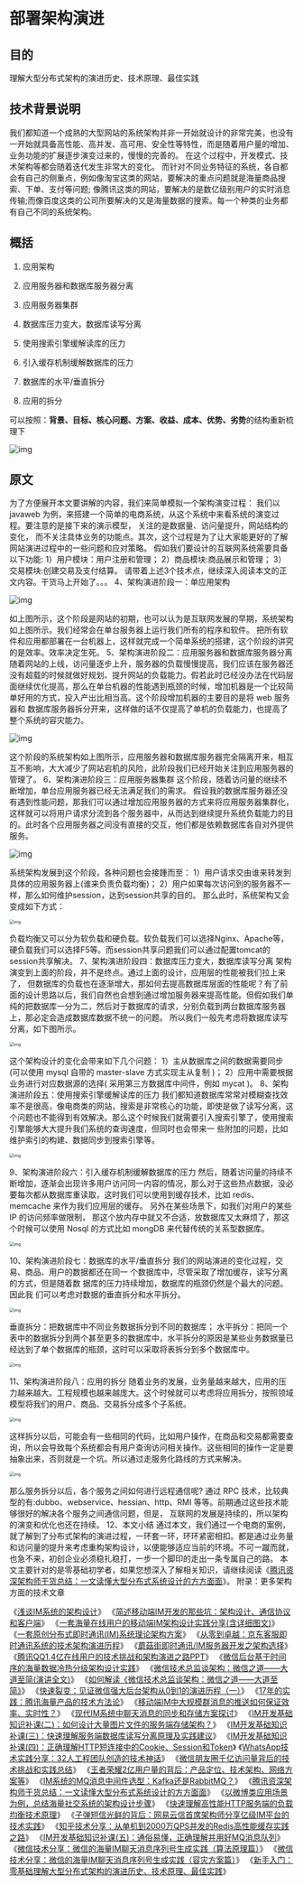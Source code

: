 # 部署架构演进

## 目的

 理解大型分布式架构的演进历史、技术原理、最佳实践
## 技术背景说明
我们都知道一个成熟的大型网站的系统架构并非一开始就设计的非常完美，也没有一开始就具备高性能、高并发、高可用、安全性等特性，而是随着用户量的增加、业务功能的扩展逐步演变过来的，慢慢的完善的。 在这个过程中，开发模式、技术架构等都会随着迭代发生非常大的变化。 而针对不同业务特征的系统，各自都会有自己的侧重点，例如像淘宝这类的网站，要解决的重点问题就是海量商品搜索、下单、支付等问题; 像腾讯这类的网站，要解决的是数亿级别用户的实时消息传输;而像百度这类的公司所要解决的又是海量数据的搜索。每一个种类的业务都有自己不同的系统架构。

## 概括

1. 应用架构
2. 应用服务器和数据库服务器分离
3. 应用服务器集群

4. 数据库压力变大，数据库读写分离
5. 使用搜索引擎缓解读库的压力
6. 引入缓存机制缓解数据库的压力
7. 数据库的水平/垂直拆分
8. 应用的拆分

可以按照：**背景、目标、核心问题、方案、收益、成本、优势、劣势**的结构重新梳理下

![img](../../../../../../../../images/ar/ar0.png)

## 原文

为了方便展开本文要讲解的内容，我们来简单模拟一个架构演变过程： 我们以 javaweb 为例，来搭建一个简单的电商系统，从这个系统中来看系统的演变过程。要注意的是接下来的演示模型， 关注的是数据量、访问量提升，网站结构的变化， 而不关注具体业务的功能点。其次，这个过程是为了让大家能更好的了解网站演进过程中的一些问题和应对策略。
假如我们要设计的互联网系统需要具备以下功能:
1）用户模块：用户注册和管理；
2）商品模块:商品展示和管理；
3）交易模块:创建交易及支付结算。
请带着上述3个技术点，继续深入阅读本文的正文内容。干货马上开始了。。。
4、架构演进阶段一：单应用架构

![img](../../../../../../../../images/ar/ar1.webp)


如上图所示，这个阶段是网站的初期，也可以认为是互联网发展的早期，系统架构如上图所示。我们经常会在单台服务器上运行我们所有的程序和软件。 把所有软件和应用都部署在一台机器上，这样就完成一个简单系统的搭建，这个阶段的讲究的是效率。效率决定生死。
5、架构演进阶段二：应用服务器和数据库服务器分离
随着网站的上线，访问量逐步上升，服务器的负载慢慢提高，我们应该在服务器还没有超载的时候就做好规划、提升网站的负载能力。假若此时已经没办法在代码层面继续优化提高，那么在单台机器的性能遇到瓶颈的时候，增加机器是一个比较简单好用的方式，投入产出比相当高。这个阶段增加机器的主要目的是将 web 服务器和 数据库服务器拆分开来，这样做的话不仅提高了单机的负载能力，也提高了整个系统的容灾能力。

![img](../../../../../../../../images/ar/ar2.webp)

这个阶段的系统架构如上图所示，应用服务器和数据库服务器完全隔离开来，相互互不影响，大大减少了网站宕机的风险，此阶段我们已经开始关注到应用服务器的管理了。
6、架构演进阶段三：应用服务器集群
这个阶段，随着访问量的继续不断增加，单台应用服务器已经无法满足我们的需求。 假设我的数据库服务器还没有遇到性能问题，那我们可以通过增加应用服务器的方式来将应用服务器集群化，这样就可以将用户请求分流到各个服务器中，从而达到继续提升系统负载能力的目的。此时各个应用服务器之间没有直接的交互，他们都是依赖数据库各自对外提供服务。

![img](../../../../../../../../images/ar/ar3.webp)

系统架构发展到这个阶段，各种问题也会接踵而至：
1）用户请求交由谁来转发到具体的应用服务器上(谁来负责负载均衡)；
2）用户如果每次访问到的服务器不一样，那么如何维护session，达到session共享的目的。
那么此时，系统架构又会变成如下方式：

<img src="../../../../../../../../images/ar/ar4.webp" alt="img" style="zoom:50%;" />

负载均衡又可以分为软负载和硬负载。软负载我们可以选择Nginx、Apache等，硬负载我们可以选择F5等。而session共享问题我们可以通过配置tomcat的session共享解决。
7、架构演进阶段四：数据库压力变大，数据库读写分离
架构演变到上面的阶段，并不是终点。通过上面的设计，应用层的性能被我们拉上来了， 但数据库的负载也在逐渐增大，那如何去提高数据库层面的性能呢？有了前面的设计思路以后，我们自然也会想到通过增加服务器来提高性能。但假如我们单纯的把数据库一分为二，然后对于数据库的请求，分别负载到两台数据库服务器上，那必定会造成数据库数据不统一的问题。
所以我们一般先考虑将数据库读写分离，如下图所示。

<img src="../../../../../../../../images/ar/ar5.webp" alt="img" style="zoom:50%;" />

这个架构设计的变化会带来如下几个问题：
1）主从数据库之间的数据需要同步(可以使用 mysql 自带的 master-slave 方式实现主从复制 )；
2）应用中需要根据业务进行对应数据源的选择( 采用第三方数据库中间件，例如 mycat )。
8、架构演进阶段五：使用搜索引擎缓解读库的压力
我们都知道数据库常常对模糊查找效率不是很高，像电商类的网站，搜索是非常核心的功能，即使是做了读写分离，这个问题也不能得到有效解决。那么这个时候我们就需要引入搜索引擎了，使用搜索引擎能够大大提升我们系统的查询速度，但同时也会带来一 些附加的问题，比如维护索引的构建、数据同步到搜索引擎等。

<img src="../../../../../../../../images/ar/ar6.webp" alt="img" style="zoom:50%;" />

9、架构演进阶段六：引入缓存机制缓解数据库的压力
然后，随着访问量的持续不断增加，逐渐会出现许多用户访问同一内容的情况，那么对于这些热点数据，没必要每次都从数据库重读取，这时我们可以使用到缓存技术，比如 redis、memcache 来作为我们应用层的缓存。
另外在某些场景下，如我们对用户的某些 IP 的访问频率做限制， 那这个放内存中就又不合适，放数据库又太麻烦了，那这个时候可以使用 Nosql 的方式比如 mongDB 来代替传统的关系型数据库。

<img src="../../../../../../../../images/ar/ar7.webp" alt="img" style="zoom:50%;" />

10、架构演进阶段七：数据库的水平/垂直拆分
我们的网站演进的变化过程，交易、商品、用户的数据都还在同一 个数据库中，尽管采取了增加缓存，读写分离的方式，但是随着数 据库的压力持续增加，数据库的瓶颈仍然是个最大的问题。因此我 们可以考虑对数据的垂直拆分和水平拆分。

<img src="../../../../../../../../images/ar/ar8.webp" alt="img" style="zoom:50%;" />

垂直拆分：把数据库中不同业务数据拆分到不同的数据库；
水平拆分：把同一个表中的数据拆分到两个甚至更多的数据库中，水平拆分的原因是某些业务数据量已经达到了单个数据库的瓶颈，这时可以采取将表拆分到多个数据库中。

<img src="../../../../../../../../images/ar/ar9.webp" alt="img" style="zoom:50%;" />

11、架构演进阶段八：应用的拆分
随着业务的发展，业务量越来越大，应用的压力越来越大。工程规模也越来越庞大。这个时候就可以考虑将应用拆分，按照领域模型将我们的用户、商品、交易拆分成多个子系统。

<img src="../../../../../../../../images/ar/ar10.webp" alt="img" style="zoom:50%;" />


这样拆分以后，可能会有一些相同的代码，比如用户操作，在商品和交易都需要查询，所以会导致每个系统都会有用户查询访问相关操作。这些相同的操作一定是要抽象出来，否则就是一个坑。所以通过走服务化路线的方式来解决。

<img src="../../../../../../../../images/ar/ar11.webp" alt="img" style="zoom:50%;" />

那么服务拆分以后，各个服务之间如何进行远程通信呢? 通过 RPC 技术，比较典型的有:dubbo、webservice、hessian、http、RMI 等等。前期通过这些技术能够很好的解决各个服务之间通信问题，但是， 互联网的发展是持续的，所以架构的演变和优化也还在持续。
12、本文小结
通过本文，我们通过一个电商的案例，就了解到了分布式架构的演进过程，一环套一环，环环紧密相扣。都是通过业务量和访问量的提升来考虑重构架构设计，以便能够适应当前的环境。不可一蹴而就，也急不来，初创企业必须稳扎稳打，一步一个脚印的走出一条专属自己的路。
本文主要针对的是零基础初学者，如果您想深入了解相关知识，请继续阅读《[腾讯资深架构师干货总结：一文读懂大型分布式系统设计的方方面面](https://link.zhihu.com/?target=http%3A//www.52im.net/thread-1811-1-1.html)》。
附录：更多架构方面的技术文章

《[浅谈IM系统的架构设计](https://link.zhihu.com/?target=http%3A//www.52im.net/thread-307-1-1.html)》
《[简述移动端IM开发的那些坑：架构设计、通信协议和客户端](https://link.zhihu.com/?target=http%3A//www.52im.net/thread-289-1-1.html)》
《[一套海量在线用户的移动端IM架构设计实践分享(含详细图文)](https://link.zhihu.com/?target=http%3A//www.52im.net/thread-812-1-1.html)》
《[一套原创分布式即时通讯(IM)系统理论架构方案](https://link.zhihu.com/?target=http%3A//www.52im.net/thread-151-1-1.html)》
《[从零到卓越：京东客服即时通讯系统的技术架构演进历程](https://link.zhihu.com/?target=http%3A//www.52im.net/thread-152-1-1.html)》
《[蘑菇街即时通讯/IM服务器开发之架构选择](https://link.zhihu.com/?target=http%3A//www.52im.net/thread-31-1-1.html)》
《[腾讯QQ1.4亿在线用户的技术挑战和架构演进之路PPT](https://link.zhihu.com/?target=http%3A//www.52im.net/thread-158-1-1.html)》
《[微信后台基于时间序的海量数据冷热分级架构设计实践](https://link.zhihu.com/?target=http%3A//www.52im.net/thread-895-1-1.html)》
《[微信技术总监谈架构：微信之道——大道至简(演讲全文)](https://link.zhihu.com/?target=http%3A//www.52im.net/thread-200-1-1.html)》
《[如何解读《微信技术总监谈架构：微信之道——大道至简》](https://link.zhihu.com/?target=http%3A//www.52im.net/thread-201-1-1.html)》
《[快速裂变：见证微信强大后台架构从0到1的演进历程（一）](https://link.zhihu.com/?target=http%3A//www.52im.net/thread-168-1-1.html)》
《[17年的实践：腾讯海量产品的技术方法论](https://link.zhihu.com/?target=http%3A//www.52im.net/thread-159-1-1.html)》
《[移动端IM中大规模群消息的推送如何保证效率、实时性？](https://link.zhihu.com/?target=http%3A//www.52im.net/thread-1221-1-1.html)》
《[现代IM系统中聊天消息的同步和存储方案探讨](https://link.zhihu.com/?target=http%3A//www.52im.net/thread-1230-1-1.html)》
《[IM开发基础知识补课(二)：如何设计大量图片文件的服务端存储架构？](https://link.zhihu.com/?target=http%3A//www.52im.net/thread-1356-1-1.html)》
《[IM开发基础知识补课(三)：快速理解服务端数据库读写分离原理及实践建议](https://link.zhihu.com/?target=http%3A//www.52im.net/thread-1366-1-1.html)》
《[IM开发基础知识补课(四)：正确理解HTTP短连接中的Cookie、Session和Token](https://link.zhihu.com/?target=http%3A//www.52im.net/thread-1525-1-1.html)》
《[WhatsApp技术实践分享：32人工程团队创造的技术神话](https://link.zhihu.com/?target=http%3A//www.52im.net/thread-1542-1-1.html)》
《[微信朋友圈千亿访问量背后的技术挑战和实践总结](https://link.zhihu.com/?target=http%3A//www.52im.net/thread-1569-1-1.html)》
《[王者荣耀2亿用户量的背后：产品定位、技术架构、网络方案等](https://link.zhihu.com/?target=http%3A//www.52im.net/thread-1595-1-1.html)》
《[IM系统的MQ消息中间件选型：Kafka还是RabbitMQ？](https://link.zhihu.com/?target=http%3A//www.52im.net/thread-1647-1-1.html)》
《[腾讯资深架构师干货总结：一文读懂大型分布式系统设计的方方面面](https://link.zhihu.com/?target=http%3A//www.52im.net/thread-1811-1-1.html)》
《[以微博类应用场景为例，总结海量社交系统的架构设计步骤](https://link.zhihu.com/?target=http%3A//www.52im.net/thread-1910-1-1.html)》
《[快速理解高性能HTTP服务端的负载均衡技术原理](https://link.zhihu.com/?target=http%3A//www.52im.net/thread-1950-1-1.html)》
《[子弹短信光鲜的背后：网易云信首席架构师分享亿级IM平台的技术实践](https://link.zhihu.com/?target=http%3A//www.52im.net/thread-1961-1-1.html)》
《[知乎技术分享：从单机到2000万QPS并发的Redis高性能缓存实践之路](https://link.zhihu.com/?target=http%3A//www.52im.net/thread-1968-1-1.html)》
《[IM开发基础知识补课(五)：通俗易懂，正确理解并用好MQ消息队列](https://link.zhihu.com/?target=http%3A//www.52im.net/thread-1979-1-1.html)》
《[微信技术分享：微信的海量IM聊天消息序列号生成实践（算法原理篇）](https://link.zhihu.com/?target=http%3A//www.52im.net/thread-1998-1-1.html)》
《[微信技术分享：微信的海量IM聊天消息序列号生成实践（容灾方案篇）](https://link.zhihu.com/?target=http%3A//www.52im.net/thread-1999-1-1.html)》
《[新手入门：零基础理解大型分布式架构的演进历史、技术原理、最佳实践](https://link.zhihu.com/?target=http%3A//www.52im.net/thread-2007-1-1.html)》